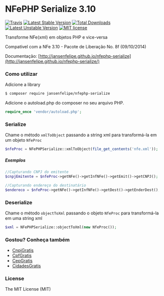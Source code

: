 # NFePHP Serialize 3.10
[![Travis](https://travis-ci.org/jansenfelipe/nfephp-serialize.svg?branch=3.10)](https://travis-ci.org/jansenfelipe/nfephp-serialize)
[![Latest Stable Version](https://poser.pugx.org/jansenfelipe/nfephp-serialize/v/stable.svg)](https://packagist.org/packages/jansenfelipe/nfephp-serialize) 
[![Total Downloads](https://poser.pugx.org/jansenfelipe/nfephp-serialize/downloads.svg)](https://packagist.org/packages/jansenfelipe/nfephp-serialize) 
[![Latest Unstable Version](https://poser.pugx.org/jansenfelipe/nfephp-serialize/v/unstable.svg)](https://packagist.org/packages/jansenfelipe/nfephp-serialize)
[![MIT license](https://poser.pugx.org/jansenfelipe/nfephp-serialize/license.svg)](http://opensource.org/licenses/MIT)

Transforme NFe(xml) em objetos PHP e vice-versa

Compatível com a NFe 3.10 - Pacote de Liberação No. 8f (09/10/2014)

Documentação: [http://jansenfelipe.github.io/nfephp-serialize](http://jansenfelipe.github.io/nfephp-serialize/)

### Como utilizar

Adicione a library

```sh
$ composer require jansenfelipe/nfephp-serialize
```

Adicione o autoload.php do composer no seu arquivo PHP.

```php
require_once 'vendor/autoload.php';  
```

### Serialize

Chame o método `xmlToObject` passando a string xml para transformá-la em um objeto `NfeProc`

```php
$nfeProc = NFePHPSerialize::xmlToObject(file_get_contents('nfe.xml'));
```

##### Exemplos

```php
//Capturando CNPJ do emitente
$cnpjEmitente = $nfeProc->getNFe()->getInfNFe()->getEmit()->getCNPJ();

//Capturando endereço do destinatário
$endereco = $nfeProc->getNFe()->getInfNFe()->getDest()->getEnderDest();
```

### Deserialize

Chame o método `objectToXml` passando o objeto `NfeProc` para transformá-la em uma string xml

```php
$xml = NFePHPSerialize::objectToXml(new NfeProc());
```

### Gostou? Conheça também

* [CnpjGratis](https://github.com/jansenfelipe/cnpj-gratis)
* [CpfGratis](https://github.com/jansenfelipe/cpf-gratis)
* [CepGratis](https://github.com/jansenfelipe/cep-gratis)
* [CidadesGratis](https://github.com/jansenfelipe/cidades-gratis)

### License

The MIT License (MIT)
